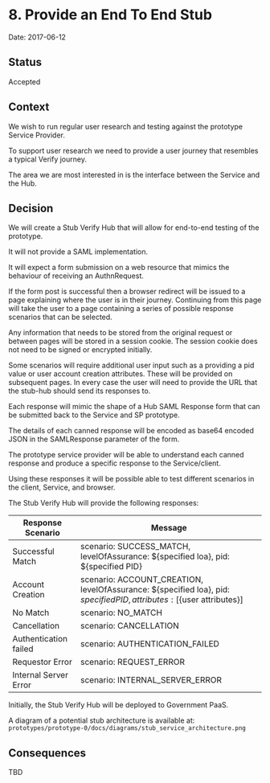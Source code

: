 # 8. Provide an End To End Stub

Date: 2017-06-12

## Status

Accepted

## Context

We wish to run regular user research and testing against the prototype Service Provider.

To support user research we need to provide a user journey that resembles a typical Verify journey.

The area we are most interested in is the interface between the Service and the Hub.

## Decision

We will create a Stub Verify Hub that will allow for end-to-end testing of the prototype.

It will not provide a SAML implementation.

It will expect a form submission on a web resource that mimics the behaviour of receiving an AuthnRequest.

If the form post is successful then a browser redirect will be issued to a page explaining where the user is in their
journey.  Continuing from this page will take the user to a page containing a series of possible response scenarios that
can be selected.

Any information that needs to be stored from the original request or between pages will be stored in a session
cookie. The session cookie does not need to be signed or encrypted initially.

Some scenarios will require additional user input such as a providing a pid value or user account creation attributes.
These will be provided on subsequent pages. In every case the user will need to provide the URL that the stub-hub should
send its responses to.

Each response will mimic the shape of a Hub SAML Response form that can be submitted back to the Service and SP
prototype.

The details of each canned response will be encoded as base64 encoded JSON in the SAMLResponse parameter of the form.

The prototype service provider will be able to understand each canned response and produce a specific response to the
Service/client.

Using these responses it will be possible able to test different scenarios in the client, Service, and browser.

The Stub Verify Hub will provide the following responses:

| Response Scenario     | Message                                                                                                                   |
| --                    | --                                                                                                                         |
| Successful Match      | scenario: SUCCESS_MATCH, levelOfAssurance: ${specified loa}, pid: ${specified PID}                                         |
| Account Creation      | scenario: ACCOUNT_CREATION, levelOfAssurance: ${specified loa}, pid: ${specified PID}, attributes: [${user attributes}]  |
| No Match              | scenario: NO_MATCH                                                                                                         |
| Cancellation          | scenario: CANCELLATION                                                                                                     |
| Authentication failed | scenario: AUTHENTICATION_FAILED                                                                                           |
| Requestor Error       | scenario: REQUEST_ERROR                                                                                                 |
| Internal Server Error | scenario: INTERNAL_SERVER_ERROR
                      
Initially, the Stub Verify Hub will be deployed to Government PaaS.

A diagram of a potential stub architecture is available at: `prototypes/prototype-0/docs/diagrams/stub_service_architecture.png`

## Consequences

TBD
